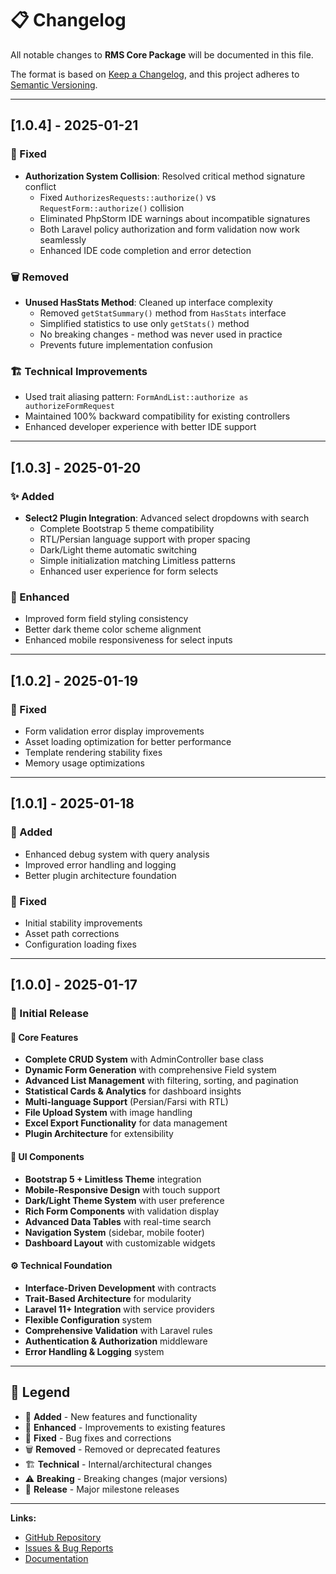 # 📋 Changelog

All notable changes to **RMS Core Package** will be documented in this file.

The format is based on [Keep a Changelog](https://keepachangelog.com/en/1.0.0/),
and this project adheres to [Semantic Versioning](https://semver.org/spec/v2.0.0.html).

---

## [1.0.4] - 2025-01-21

### 🔧 Fixed
- **Authorization System Collision**: Resolved critical method signature conflict
  - Fixed `AuthorizesRequests::authorize()` vs `RequestForm::authorize()` collision
  - Eliminated PhpStorm IDE warnings about incompatible signatures
  - Both Laravel policy authorization and form validation now work seamlessly
  - Enhanced IDE code completion and error detection

### 🗑️ Removed
- **Unused HasStats Method**: Cleaned up interface complexity
  - Removed `getStatSummary()` method from `HasStats` interface
  - Simplified statistics to use only `getStats()` method
  - No breaking changes - method was never used in practice
  - Prevents future implementation confusion

### 🏗️ Technical Improvements
- Used trait aliasing pattern: `FormAndList::authorize as authorizeFormRequest`
- Maintained 100% backward compatibility for existing controllers
- Enhanced developer experience with better IDE support

---

## [1.0.3] - 2025-01-20

### ✨ Added
- **Select2 Plugin Integration**: Advanced select dropdowns with search
  - Complete Bootstrap 5 theme compatibility
  - RTL/Persian language support with proper spacing
  - Dark/Light theme automatic switching
  - Simple initialization matching Limitless patterns
  - Enhanced user experience for form selects

### 🎨 Enhanced
- Improved form field styling consistency
- Better dark theme color scheme alignment
- Enhanced mobile responsiveness for select inputs

---

## [1.0.2] - 2025-01-19

### 🐛 Fixed
- Form validation error display improvements
- Asset loading optimization for better performance
- Template rendering stability fixes
- Memory usage optimizations

---

## [1.0.1] - 2025-01-18

### 🚀 Added
- Enhanced debug system with query analysis
- Improved error handling and logging
- Better plugin architecture foundation

### 🔧 Fixed
- Initial stability improvements
- Asset path corrections
- Configuration loading fixes

---

## [1.0.0] - 2025-01-17

### 🎉 Initial Release

#### 🚀 Core Features
- **Complete CRUD System** with AdminController base class
- **Dynamic Form Generation** with comprehensive Field system
- **Advanced List Management** with filtering, sorting, and pagination
- **Statistical Cards & Analytics** for dashboard insights
- **Multi-language Support** (Persian/Farsi with RTL)
- **File Upload System** with image handling
- **Excel Export Functionality** for data management
- **Plugin Architecture** for extensibility

#### 🎨 UI Components
- **Bootstrap 5 + Limitless Theme** integration
- **Mobile-Responsive Design** with touch support
- **Dark/Light Theme System** with user preference
- **Rich Form Components** with validation display
- **Advanced Data Tables** with real-time search
- **Navigation System** (sidebar, mobile footer)
- **Dashboard Layout** with customizable widgets

#### ⚙️ Technical Foundation
- **Interface-Driven Development** with contracts
- **Trait-Based Architecture** for modularity
- **Laravel 11+ Integration** with service providers
- **Flexible Configuration** system
- **Comprehensive Validation** with Laravel rules
- **Authentication & Authorization** middleware
- **Error Handling & Logging** system

---

## 📝 Legend

- 🚀 **Added** - New features and functionality
- 🎨 **Enhanced** - Improvements to existing features  
- 🔧 **Fixed** - Bug fixes and corrections
- 🗑️ **Removed** - Removed or deprecated features
- 🏗️ **Technical** - Internal/architectural changes
- ⚠️ **Breaking** - Breaking changes (major versions)
- 🎉 **Release** - Major milestone releases

---

**Links:**
- [GitHub Repository](https://github.com/rmscms/core)
- [Issues & Bug Reports](https://github.com/rmscms/core/issues)
- [Documentation](README.md)
